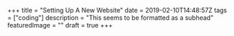 +++
title = "Setting Up A New Website"
date = 2019-02-10T14:48:57Z
tags = ["coding"]
description = "This seems to be formatted as a subhead"
featuredImage = ""
draft = true
+++
